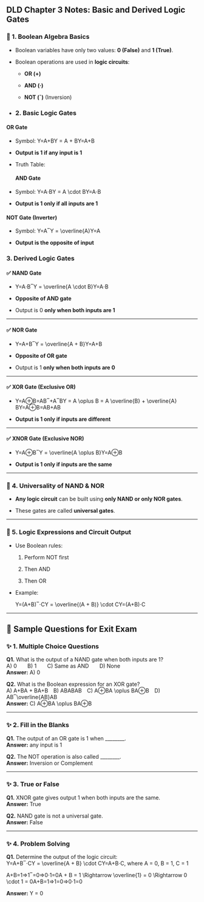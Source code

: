 ## **DLD Chapter 3 Notes: Basic and Derived Logic Gates**

### 🔹 1. Boolean Algebra Basics

- Boolean variables have only two values: **0 (False)** and **1 (True)**.
    
- Boolean operations are used in **logic circuits**:
    
    - **OR (+)**
        
    - **AND (·)**
        
    - **NOT (¯)** (Inversion)
- ### 2. Basic Logic Gates

####  **OR Gate**

- Symbol: Y=A+BY = A + BY=A+B
    
- **Output is 1 if any input is 1**
    
- Truth Table:
  #### **AND Gate**

- Symbol: Y=A⋅BY = A \cdot BY=A⋅B
    
- **Output is 1 only if all inputs are 1**
#### **NOT Gate (Inverter)**

- Symbol: Y=A‾Y = \overline{A}Y=A
    
- **Output is the opposite of input**
### 3. Derived Logic Gates

#### ✅ **NAND Gate**

- Y=A⋅B‾Y = \overline{A \cdot B}Y=A⋅B
    
- **Opposite of AND gate**
    
- Output is 0 **only when both inputs are 1**
    

---

#### ✅ **NOR Gate**

- Y=A+B‾Y = \overline{A + B}Y=A+B​
    
- **Opposite of OR gate**
    
- Output is 1 **only when both inputs are 0**
    

---

#### ✅ **XOR Gate (Exclusive OR)**

- Y=A⊕B=AB‾+A‾BY = A \oplus B = A \overline{B} + \overline{A} BY=A⊕B=AB+AB
    
- **Output is 1 only if inputs are different**
    

---

#### ✅ **XNOR Gate (Exclusive NOR)**

- Y=A⊕B‾Y = \overline{A \oplus B}Y=A⊕B​
    
- **Output is 1 only if inputs are the same**
    

---

### 🔹 4. Universality of NAND & NOR

- **Any logic circuit** can be built using **only NAND or only NOR gates**.
    
- These gates are called **universal gates**.
    

---

### 🔹 5. Logic Expressions and Circuit Output

- Use Boolean rules:
    
    1. Perform NOT first
        
    2. Then AND
        
    3. Then OR
        
- Example:
    
    Y=(A+B)‾⋅CY = \overline{(A + B)} \cdot CY=(A+B)​⋅C

---

## 📘 Sample Questions for Exit Exam

### ✨ **1. Multiple Choice Questions**

**Q1.** What is the output of a NAND gate when both inputs are 1?  
A) 0  B) 1  C) Same as AND  D) None  
**Answer:** A) 0

**Q2.** What is the Boolean expression for an XOR gate?  
A) A+BA + BA+B B) ABABAB C) A⊕BA \oplus BA⊕B D) AB‾\overline{AB}AB  
**Answer:** C) A⊕BA \oplus BA⊕B

---

### ✨ **2. Fill in the Blanks**

**Q1.** The output of an OR gate is 1 when ________.  
**Answer:** any input is 1

**Q2.** The NOT operation is also called ________.  
**Answer:** Inversion or Complement

---

### ✨ **3. True or False**

**Q1.** XNOR gate gives output 1 when both inputs are the same.  
**Answer:** True

**Q2.** NAND gate is not a universal gate.  
**Answer:** False

---

### ✨ **4. Problem Solving**

**Q1.** Determine the output of the logic circuit:  
Y=A+B‾⋅CY = \overline{A + B} \cdot CY=A+B​⋅C, where A = 0, B = 1, C = 1

A+B=1⇒1‾=0⇒0⋅1=0A + B = 1 \Rightarrow \overline{1} = 0 \Rightarrow 0 \cdot 1 = 0A+B=1⇒1=0⇒0⋅1=0

**Answer:** Y = 0

